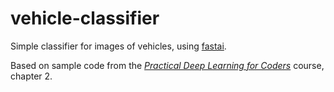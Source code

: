 # vehicle-classifier
Simple classifier for images of vehicles, using [fastai](https://github.com/fastai/fastai).

Based on sample code from the [*Practical Deep Learning for Coders*](https://github.com/fastai/fastai) course, chapter 2. 
